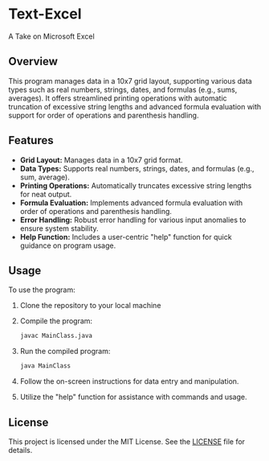 # Text-Excel
A Take on Microsoft Excel

## Overview

This program manages data in a 10x7 grid layout, supporting various data types such as real numbers, strings, dates, and formulas (e.g., sums, averages). It offers streamlined printing operations with automatic truncation of excessive string lengths and advanced formula evaluation with support for order of operations and parenthesis handling.

## Features

- **Grid Layout:** Manages data in a 10x7 grid format.
- **Data Types:** Supports real numbers, strings, dates, and formulas (e.g., sum, average).
- **Printing Operations:** Automatically truncates excessive string lengths for neat output.
- **Formula Evaluation:** Implements advanced formula evaluation with order of operations and parenthesis handling.
- **Error Handling:** Robust error handling for various input anomalies to ensure system stability.
- **Help Function:** Includes a user-centric "help" function for quick guidance on program usage.

## Usage

To use the program:

1. Clone the repository to your local machine

2. Compile the program:
   ```bash
   javac MainClass.java
   ```

3. Run the compiled program:
   ```bash
   java MainClass
   ```

4. Follow the on-screen instructions for data entry and manipulation.

5. Utilize the "help" function for assistance with commands and usage.

## License

This project is licensed under the MIT License. See the [LICENSE](LICENSE) file for details.
